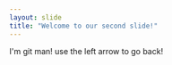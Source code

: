 ```yaml
---
layout: slide
title: "Welcome to our second slide!"
---
```

I'm git man!
use the left arrow to go back!

